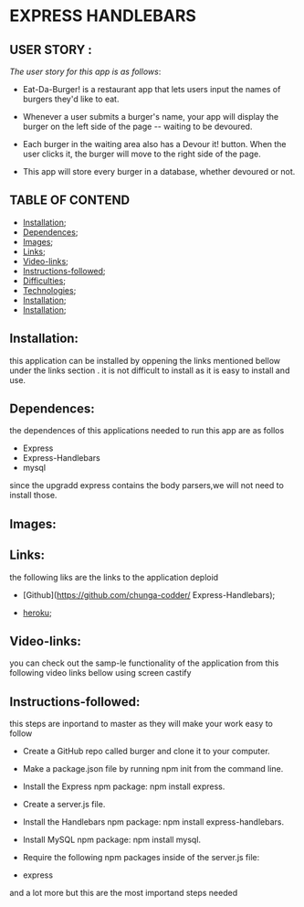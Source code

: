 # EXPRESS HANDLEBARS

## USER STORY :

*The user story for this app is as follows*:

- Eat-Da-Burger! is a restaurant app that lets users input the names of burgers they'd like to eat.

- Whenever a user submits a burger's name, your app will display the burger on the left side of the page -- waiting to be devoured.

- Each burger in the waiting area also has a Devour it! button. When the user clicks it, the burger will move to the right side of the page.

- This app will store every burger in a database, whether devoured or not.

## TABLE OF CONTEND

- [Installation](#installation);
- [Dependences](#dependences);
- [Images](#images);
- [Links](#links);
- [Video-links](#video-links);
- [Instructions-followed](#instructions-followed);
- [Difficulties](#difficulties);
- [Technologies](#technologies);
- [Installation](#installation);
- [Installation](#installation);

## Installation:

this application can be installed by oppening the links mentioned bellow under the links section .
it is not difficult to install as it is easy to install and use.

## Dependences: 

the dependences of this applications needed to run this app are as follos 

- Express
- Express-Handlebars
- mysql

since the upgradd express contains the body parsers,we will not need to install those.

## Images: 



## Links:
the following liks are the links to the application deploid

- [Github](https://github.com/chunga-codder/    Express-Handlebars);

- [heroku](https://blooming-lowlands-38275.herokuapp.com/);


## Video-links:

you can check out the samp-le functionality of the application from this following video links bellow using screen castify

## Instructions-followed:

this steps are inportand to master as they will make your work easy to follow

- Create a GitHub repo called burger and clone it to your computer.

- Make a package.json file by running npm init from the command line.

- Install the Express npm package: npm install express.

- Create a server.js file.

- Install the Handlebars npm package: npm install express-handlebars.

- Install MySQL npm package: npm install mysql.

- Require the following npm packages inside of the server.js file:

- express

and a lot more but this are the most importand steps needed

